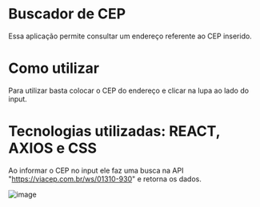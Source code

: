 # Buscador de CEP

Essa aplicação permite consultar um endereço referente ao CEP inserido.


# Como utilizar

Para utilizar basta colocar o CEP do endereço e clicar na lupa ao lado do input.

# Tecnologias utilizadas: REACT, AXIOS e CSS

Ao informar o CEP no input ele faz uma busca na API "https://viacep.com.br/ws/01310-930" e retorna os dados.

![image](https://user-images.githubusercontent.com/107892258/208201433-4f4d6d41-5575-4fa9-b593-5f72cc8be7b8.png)

